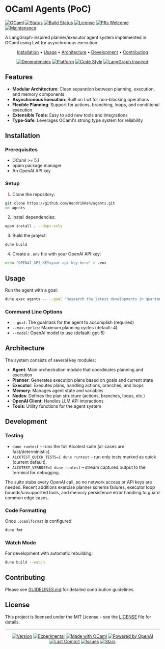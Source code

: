# OCaml Agents (PoC)

[![OCaml](https://img.shields.io/badge/OCaml-%3E%3D%205.1-orange.svg)](https://ocaml.org)
[![Status](https://img.shields.io/badge/Status-Proof%20of%20Concept-yellow.svg)](https://github.com/HendrikReh/agents)
[![Build Status](https://img.shields.io/github/actions/workflow/status/HendrikReh/agents/ci.yml?branch=main)](https://github.com/HendrikReh/agents/actions)
[![License](https://img.shields.io/github/license/HendrikReh/agents)](LICENSE)
[![PRs Welcome](https://img.shields.io/badge/PRs-welcome-brightgreen.svg)](docs/GUIDELINES.md)
[![Maintenance](https://img.shields.io/badge/Maintained%3F-yes-green.svg)](https://github.com/HendrikReh/agents/graphs/commit-activity)

A LangGraph-inspired planner/executor agent system implemented in OCaml using Lwt for asynchronous execution.

<p align="center">
  <a href="#installation">Installation</a> •
  <a href="#usage">Usage</a> •
  <a href="#architecture">Architecture</a> •
  <a href="#development">Development</a> •
  <a href="#contributing">Contributing</a>
</p>

<p align="center">
  <a href="#installation"><img src="https://img.shields.io/badge/Dependencies-Lwt%20%7C%20Yojson%20%7C%20Cohttp-blue.svg" alt="Dependencies"></a>
  <a href="#installation"><img src="https://img.shields.io/badge/Platform-Linux%20%7C%20macOS%20%7C%20Windows-lightgrey.svg" alt="Platform"></a>
  <a href="docs/GUIDELINES.md#coding-style--naming-conventions"><img src="https://img.shields.io/badge/Code%20Style-OCamlformat-blueviolet.svg" alt="Code Style"></a>
  <a href="https://www.langchain.com/langgraph"><img src="https://img.shields.io/badge/LangGraph-Inspired-ff69b4.svg" alt="LangGraph Inspired"></a>
</p>

## Features

- **Modular Architecture**: Clean separation between planning, execution, and memory components
- **Asynchronous Execution**: Built on Lwt for non-blocking operations
- **Flexible Planning**: Support for actions, branching, loops, and conditional execution
- **Extensible Tools**: Easy to add new tools and integrations
- **Type-Safe**: Leverages OCaml's strong type system for reliability

## Installation

### Prerequisites

- OCaml >= 5.1
- opam package manager
- An OpenAI API key

### Setup

1. Clone the repository:
```bash
git clone https://github.com/HendrikReh/agents.git
cd agents
```

2. Install dependencies:
```bash
opam install . --deps-only
```

3. Build the project:
```bash
dune build
```

4. Create a `.env` file with your OpenAI API key:
```bash
echo "OPENAI_API_KEY=your-api-key-here" > .env
```

## Usage

Run the agent with a goal:

```bash
dune exec agents -- --goal "Research the latest developments in quantum computing"
```

### Command Line Options

- `--goal`: The goal/task for the agent to accomplish (required)
- `--max-cycles`: Maximum planning cycles (default: 4)
- `--model`: OpenAI model to use (default: gpt-5)

## Architecture

The system consists of several key modules:

- **Agent**: Main orchestration module that coordinates planning and execution
- **Planner**: Generates execution plans based on goals and current state
- **Executor**: Executes plans, handling actions, branches, and loops
- **Memory**: Manages agent state and variables
- **Nodes**: Defines the plan structure (actions, branches, loops, etc.)
- **OpenAI Client**: Handles LLM API interactions
- **Tools**: Utility functions for the agent system

## Development

### Testing

- `dune runtest` – runs the full Alcotest suite (all cases are fast/deterministic).
- `ALCOTEST_QUICK_TESTS=1 dune runtest` – run only tests marked as quick (current default).
- `ALCOTEST_VERBOSE=1 dune runtest` – stream captured output to the terminal for debugging.

The suite stubs every OpenAI call, so no network access or API keys are needed. Recent additions exercise planner schema failures, executor loop bounds/unsupported tools, and memory persistence error handling to guard common edge cases.

### Code Formatting

Once `.ocamlformat` is configured:
```bash
dune fmt
```

### Watch Mode

For development with automatic rebuilding:
```bash
dune build --watch
```

## Contributing

Please see [GUIDELINES.md](docs/GUIDELINES.md) for detailed contribution guidelines.

## License

This project is licensed under the MIT License - see the [LICENSE](LICENSE) file for details.

---

<p align="center">
  <a href="https://github.com/HendrikReh/agents/releases"><img src="https://img.shields.io/badge/Version-0.0.3-red.svg" alt="Version"></a>
  <a href="#features"><img src="https://img.shields.io/badge/Stage-Experimental-orange.svg" alt="Experimental"></a>
  <a href="https://ocaml.org"><img src="https://img.shields.io/badge/Made%20with-OCaml-orange.svg" alt="Made with OCaml"></a>
  <a href="https://platform.openai.com/docs"><img src="https://img.shields.io/badge/Powered%20by-OpenAI-412991.svg" alt="Powered by OpenAI"></a>
  <a href="https://github.com/HendrikReh/agents/commits/main"><img src="https://img.shields.io/github/last-commit/HendrikReh/agents" alt="Last Commit"></a>
  <a href="https://github.com/HendrikReh/agents/issues"><img src="https://img.shields.io/github/issues/HendrikReh/agents" alt="Issues"></a>
  <a href="https://github.com/HendrikReh/agents/stargazers"><img src="https://img.shields.io/github/stars/HendrikReh/agents?style=social" alt="Stars"></a>
</p>
